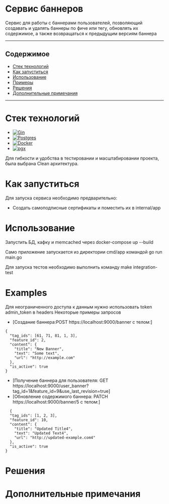 # Сервис баннеров

Сервис для работы с баннерами пользователей, позволяющий создавать и удалять баннеры по фиче или тегу, обновлять их содержимое, а также возвращаться к предыдущим версиям баннера


---
Содержимое
---
- [Стек технологий](#technology_stack)
- [Как запуститься](#getting_started)
- [Использование](#usage)
- [Примеры](#examples)
- [Решения](#decisions)
- [Дополнительные примечания](#additional_notes)


---
# Стек технологий <a name="technology_stack"></a>
* [![Gin](https://img.shields.io/badge/Golang-blue?style=plastic&logoColor=yellow&logo=golang_logo)](https://go.dev/)
* [![Postgres](https://img.shields.io/badge/PostgreSQL-4169E1?style=plastic&logo=postgresql&logoColor=white)](https://www.postgresql.org/)
* [![Docker](https://img.shields.io/badge/Docker-white?style=plastic&logo=docker&logoColor=2496ED)](https://www.docker.com/)
* [![pgx](https://img.shields.io/badge/Driver_pgx-blue?style=plastic&logo=adminer&logoColor=white)](https://pkg.go.dev/github.com/jackc/pgx)

Для гибкости и удобства в тестировании и масштабировании проекта, была выбрана Clean архитектура.


# Как запуститься <a name="getting_started"></a>

Для запуска сервиса необходимо предварительно:
* Создать самоподписные сертификаты и поместить их в internal/app

# Использование <a name="usage"></a>

Запустить БД, кафку и memcached через docker-compose up --build

Само приложение запускается из директории cmd/app командой go run main.go


Для запуска тестов необходимо выполнить команду make integration-test


# Examples <a name="examples"></a>

Для неограниченного доступа к данным нужно использовать token admin_token в headers
Некоторые примеры запросов
* [Создание баннера:POST https://localhost:9000/banner c телом:]
```
{
  "tag_ids": [61, 71, 81, 1, 3],
  "feature_id": 2,
  "content": {
    "title": "New Banner",
    "text": "Some text",
    "url": "http://example.com"
  },
  "is_active": true
}
```
* [Получение баннера для пользователя: GET https://localhost:9000/user_banner?tag_id=1&feature_id=9&use_last_revision=true]
* [Обновление содержимого баннера: PATCH https://localhost:9000/banner/5 c телом:]
```
  {
  "tag_ids": [1, 2, 3],
  "feature_id": 10,
  "content": {
    "title": "Updated Title4",
    "text": "Updated Text4",
    "url": "http://updated-example.com4"
  },
  "is_active": true
}
```


# Решения <a name="decisions"></a>

# Дополнительные примечания <a name="additional_notes"></a>

